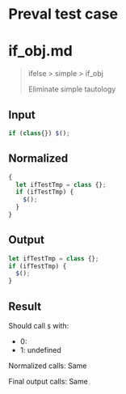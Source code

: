 # Preval test case

# if_obj.md

> ifelse > simple > if_obj
>
> Eliminate simple tautology

## Input

`````js filename=intro
if (class{}) $();
`````

## Normalized

`````js filename=intro
{
  let ifTestTmp = class {};
  if (ifTestTmp) {
    $();
  }
}
`````

## Output

`````js filename=intro
let ifTestTmp = class {};
if (ifTestTmp) {
  $();
}
`````

## Result

Should call `$` with:
 - 0: 
 - 1: undefined

Normalized calls: Same

Final output calls: Same
